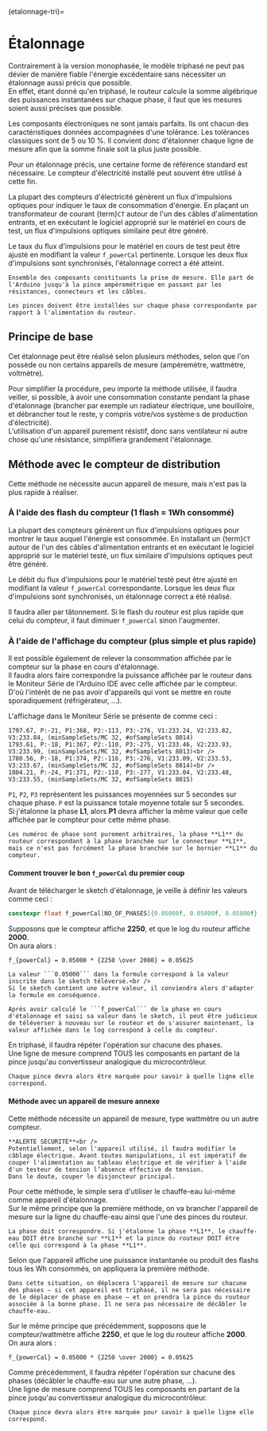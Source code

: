 (etalonnage-tri)=

# Étalonnage

Contrairement à la version monophasée, le modèle triphasé ne peut pas dévier de manière fiable l'énergie excédentaire sans nécessiter un étalonnage aussi précis que possible.<br />
En effet, étant donné qu'en triphasé, le routeur calcule la somme algébrique des puissances instantanées sur chaque phase, il faut que les mesures soient aussi précises que possible.

Les composants électroniques ne sont jamais parfaits. Ils ont chacun des caractéristiques données accompagnées d'une tolérance. Les tolérances classiques sont de 5 ou 10 %. Il convient donc d'étalonner chaque ligne de mesure afin que la somme finale soit la plus juste possible.

Pour un étalonnage précis, une certaine forme de référence standard est nécessaire. Le compteur d'électricité installé peut souvent être utilisé à cette fin.

La plupart des compteurs d'électricité génèrent un flux d'impulsions optiques pour indiquer le taux de consommation d'énergie. En plaçant un transformateur de courant {term}`CT` autour de l'un des câbles d'alimentation entrants, et en exécutant le logiciel approprié sur le matériel en cours de test, un flux d'impulsions optiques similaire peut être généré.

Le taux du flux d'impulsions pour le matériel en cours de test peut être ajusté en modifiant la valeur ```f_powerCal``` pertinente. Lorsque les deux flux d'impulsions sont synchronisés, l'étalonnage correct a été atteint.

```{admonition} Ligne de mesure
Ensemble des composants constituants la prise de mesure. Elle part de l'Arduino jusqu'à la pince ampèremétrique en passant par les résistances, connecteurs et les câbles.
```

```{admonition} Pré-requis
Les pinces doivent être installées sur chaque phase correspondante par rapport à l'alimentation du routeur.
```

## Principe de base
Cet étalonnage peut être réalisé selon plusieurs méthodes, selon que l'on possède ou non certains appareils de mesure (ampèremètre, wattmètre, voltmètre).

Pour simplifier la procédure, peu importe la méthode utilisée, il faudra veiller, si possible, à avoir une consommation constante pendant la phase d'étalonnage (brancher par exemple un radiateur électrique, une bouilloire, et débrancher tout le reste, y compris votre/vos système·s de production d'électricité).<br />
L'utilisation d'un appareil purement résistif, donc sans ventilateur ni autre chose qu'une résistance, simplifiera grandement l'étalonnage.

## Méthode avec le compteur de distribution
Cette méthode ne nécessite aucun appareil de mesure, mais n'est pas la plus rapide à réaliser.

### À l'aide des flash du compteur (1 flash = 1Wh consommé)
La plupart des compteurs génèrent un flux d'impulsions optiques pour montrer le taux auquel l'énergie est consommée. En installant un {term}`CT` autour de l'un des câbles d'alimentation entrants et en exécutant le logiciel approprié sur le matériel testé, un flux similaire d'impulsions optiques peut être généré.

Le débit du flux d'impulsions pour le matériel testé peut être ajusté en modifiant la valeur ```f_powerCal``` correspondante. Lorsque les deux flux d'impulsions sont synchronisés, un étalonnage correct a été réalisé.

Il faudra aller par tâtonnement. Si le flash du routeur est plus rapide que celui du compteur, il faut diminuer ```f_powerCal``` sinon l'augmenter.

### À l'aide de l'affichage du compteur (plus simple et plus rapide)
Il est possible également de relever la consommation affichée par le compteur sur la phase en cours d'étalonnage.<br />
Il faudra alors faire correspondre la puissance affichée par le routeur dans le Moniteur Série de l'Arduino IDE avec celle affichée par le compteur.<br />
D'où l'intérêt de ne pas avoir d'appareils qui vont se mettre en route sporadiquement (réfrigérateur, …).

L'affichage dans le Moniteur Série se présente de comme ceci :
```
1797.67, P:-21, P1:368, P2:-113, P3:-276, V1:233.24, V2:233.82, V3:233.84, (minSampleSets/MC 32, #ofSampleSets 8014)
1793.61, P:-18, P1:367, P2:-110, P3:-275, V1:233.46, V2:233.93, V3:233.99, (minSampleSets/MC 32, #ofSampleSets 8013)<br />
1780.56, P:-18, P1:374, P2:-116, P3:-276, V1:233.09, V2:233.53, V3:233.67, (minSampleSets/MC 32, #ofSampleSets 8014)<br />
1804.21, P:-24, P1:371, P2:-118, P3:-277, V1:233.04, V2:233.48, V3:233.55, (minSampleSets/MC 32, #ofSampleSets 8015)
```

```P1```, ```P2```, ```P3``` représentent les puissances moyennées sur 5 secondes sur chaque phase. ```P``` est la puissance totale moyenne totale sur 5 secondes.<br />
Si j'étalonne la phase **L1**, alors **P1** devra afficher la même valeur que celle affichée par le compteur pour cette même phase.

```{Hint}
Les numéros de phase sont purement arbitraires, la phase **L1** du routeur correspondant à la phase branchée sur le connecteur **L1**, mais ce n'est pas forcément la phase branchée sur le bornier **L1** du compteur.
```

#### Comment trouver le bon ```f_powerCal``` du premier coup
Avant de télécharger le sketch d'étalonnage, je veille à définir les valeurs comme ceci :
```cpp
constexpr float f_powerCal[NO_OF_PHASES]{0.05000f, 0.05000f, 0.05000f};
```

Supposons que le compteur affiche **2250**, et que le log du routeur affiche **2000**.<br />
On aura alors :
```{math}
f_{powerCal} = 0.05000 * {2250 \over 2000} = 0.05625
```

```{note}
La valeur ```0.05000``` dans la formule correspond à la valeur inscrite dans le sketch téléversé.<br />
Si le sketch contient une autre valeur, il conviendra alors d'adapter la formule en conséquence.
```

```{hint}
Après avoir calculé le ```f_powerCal``` de la phase en cours d'étalonnage et saisi sa valeur dans le sketch, il peut être judicieux de téléverser à nouveau sur le routeur et de s'assurer maintenant, la valeur affichée dans le log correspond à celle du compteur.
```

En triphasé, il faudra répéter l'opération sur chacune des phases.<br />
Une ligne de mesure comprend TOUS les composants en partant de la pince jusqu'au convertisseur analogique du microcontrôleur.

```{Important}
Chaque pince devra alors être marquée pour savoir à quelle ligne elle correspond.
```

#### Méthode avec un appareil de mesure annexe
Cette méthode nécessite un appareil de mesure, type wattmètre ou un autre compteur.<br />

```{danger}
**ALERTE SÉCURITÉ**<br />
Potentiellement, selon l'appareil utilisé, il faudra modifier le câblage électrique. Avant toutes manipulations, il est impératif de couper l'alimentation au tableau électrique et de vérifier à l'aide d'un testeur de tension l’absence effective de tension.
Dans le doute, couper le disjoncteur principal.
```

Pour cette méthode, le simple sera d'utiliser le chauffe-eau lui-même comme appareil d'étalonnage.<br />
Sur le même principe que la première méthode, on va brancher l'appareil de mesure sur la ligne du chauffe-eau ainsi que l'une des pinces du routeur.

```{attention}
La phase doit correspondre. Si j'étalonne la phase **L1**, le chauffe-eau DOIT être branché sur **L1** et la pince du routeur DOIT être celle qui correspond à la phase **L1**.
```

Selon que l'appareil affiche une puissance instantanée ou produit des flashs tous les Wh consommés, on appliquera la première méthode.

```{admonition} Chauffe-eau triphasé
Dans cette situation, on déplacera l'appareil de mesure sur chacune des phases — si cet appareil est triphasé, il ne sera pas nécessaire de le déplacer de phase en phase — et on prendra la pince du routeur associée à la bonne phase. Il ne sera pas nécessaire de décâbler le chauffe-eau.
```

Sur le même principe que précédemment, supposons que le compteur/wattmètre affiche **2250**, et que le log du routeur affiche **2000**.<br />
On aura alors :
```{math}
f_{powerCal} = 0.05000 * {2250 \over 2000} = 0.05625
```

Comme précédemment, il faudra répéter l'opération sur chacune des phases (décâbler le chauffe-eau sur une autre phase, …).<br />
Une ligne de mesure comprend TOUS les composants en partant de la pince jusqu'au convertisseur analogique du microcontrôleur.

```{Important}
Chaque pince devra alors être marquée pour savoir à quelle ligne elle correspond.
```
